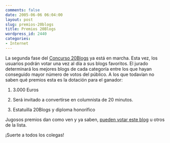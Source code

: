 ```yaml
---
comments: false
date: 2005-06-06 06:04:00
layout: post
slug: premios-20blogs
title: Premios 20Blogs
wordpress_id: 2440
categories:
- Internet
---
```


La segunda fase del [Concurso 20Blogs](http://www.20minutos.es/premios_20_blogs/) ya está en marcha. Esta vez, los usuarios podrán votar una vez al día a sus blogs favoritos. El jurado determinará los mejores blogs de cada categoría entre los que hayan conseguido mayor número de votos del público. A los que todavían no saben qué premios esta es la dotación para el ganador:







  1. 3.000 Euros


  2. Será invitado a convertirse en columnista de 20 minutos.


  3. Estatuilla 20Blogs y diploma honorífico





Jugosos premios dan como ven y ya saben, [pueden votar este blog](http://www.20minutos.es/premios_20_blogs/votar/129/1/) u otros de la lista.





¡Suerte a todos los colegas!
